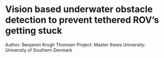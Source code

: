 # Vision based underwater obstacle detection to prevent tethered ROV’s getting stuck
Author: Benjamin Krogh Thomsen
Project: Master thesis
University: University of Southern Denmark